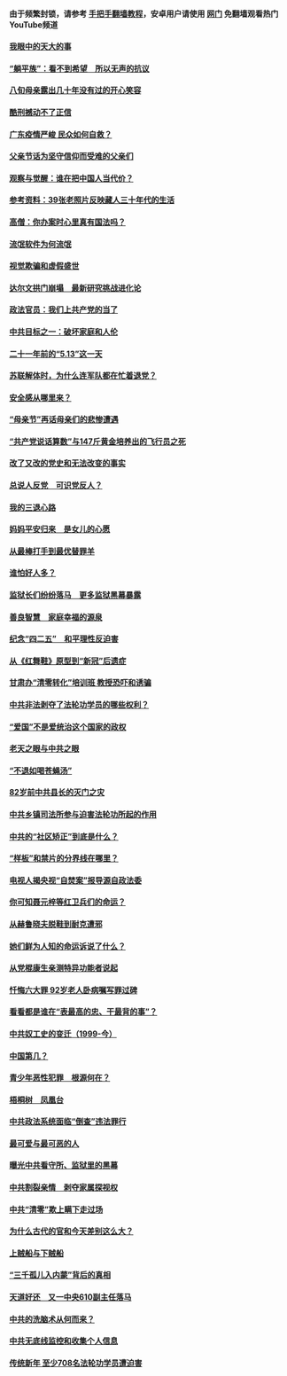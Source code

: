 #### 由于频繁封锁，请参考 [手把手翻墙教程](https://github.com/gfw-breaker/guides/wiki/)，安卓用户请使用 [网门](https://github.com/gfw-breaker/nogfw/blob/master/dl.md?t=07040300) 免翻墙观看热门YouTube频道 

#### [我眼中的天大的事](../pages/19/427619.md?t=07040300) 

#### [“躺平族”：看不到希望　所以无声的抗议](../pages/19/427464.md?t=07040300) 

#### [八旬母亲露出几十年没有过的开心笑容](../pages/19/427429.md?t=07040300) 

#### [酷刑撼动不了正信](../pages/19/427414.md?t=07040300) 

#### [广东疫情严峻 民众如何自救？](../pages/19/427311.md?t=07040300) 

#### [父亲节话为坚守信仰而受难的父亲们](../pages/19/427033.md?t=07040300) 

#### [观察与觉醒：谁在把中国人当代价？](../pages/19/426987.md?t=07040300) 

#### [参考资料：39张老照片反映藏人三十年代的生活](../pages/19/426471.md?t=07040300) 

#### [高僧：你办案时心里真有国法吗？](../pages/19/426530.md?t=07040300) 

#### [流氓软件为何流氓](../pages/19/426531.md?t=07040300) 

#### [视觉欺骗和虚假盛世](../pages/19/426443.md?t=07040300) 

#### [达尔文拱门崩塌　最新研究挑战进化论](../pages/19/426009.md?t=07040300) 

#### [政法官员：我们上共产党的当了](../pages/19/425351.md?t=07040300) 

#### [中共目标之一：破坏家庭和人伦](../pages/19/424454.md?t=07040300) 

#### [二十一年前的“5.13”这一天](../pages/19/424814.md?t=07040300) 

#### [苏联解体时，为什么连军队都在忙着退党？](../pages/19/424335.md?t=07040300) 

#### [安全感从哪里来？](../pages/19/424336.md?t=07040300) 

#### [“母亲节”再话母亲们的悲惨遭遇](../pages/19/424234.md?t=07040300) 

#### [“共产党说话算数”与147斤黄金培养出的飞行员之死](../pages/19/424115.md?t=07040300) 

#### [改了又改的党史和无法改变的事实](../pages/19/424037.md?t=07040300) 

#### [总说人反党　可识党反人？](../pages/19/423820.md?t=07040300) 

#### [我的三退心路](../pages/19/423876.md?t=07040300) 

#### [妈妈平安归来　是女儿的心愿](../pages/19/423947.md?t=07040300) 

#### [从最棒打手到最优替罪羊](../pages/19/423819.md?t=07040300) 

#### [谁怕好人多？](../pages/19/423774.md?t=07040300) 

#### [监狱长们纷纷落马　更多监狱黑幕暴露](../pages/19/423787.md?t=07040300) 

#### [善良智慧　家庭幸福的源泉](../pages/19/423632.md?t=07040300) 

#### [纪念“四二五”　和平理性反迫害](../pages/19/423660.md?t=07040300) 

#### [从《红舞鞋》原型到“新冠”后遗症](../pages/19/423509.md?t=07040300) 

#### [甘肃办“清零转化”培训班 教授恐吓和诱骗](../pages/19/423498.md?t=07040300) 

#### [中共非法剥夺了法轮功学员的哪些权利？](../pages/19/423392.md?t=07040300) 

#### [“爱国”不是爱统治这个国家的政权](../pages/19/423029.md?t=07040300) 

#### [老天之眼与中共之眼](../pages/19/423378.md?t=07040300) 

#### [“不退如喝苍蝇汤”](../pages/19/423287.md?t=07040300) 

#### [82岁前中共县长的灭门之灾](../pages/19/423055.md?t=07040300) 

#### [中共乡镇司法所参与迫害法轮功所起的作用](../pages/19/423064.md?t=07040300) 

#### [中共的“社区矫正”到底是什么？](../pages/19/422870.md?t=07040300) 

#### [“样板”和禁片的分界线在哪里？](../pages/19/422704.md?t=07040300) 

#### [电视人揭央视“自焚案”报导源自政法委](../pages/19/422770.md?t=07040300) 

#### [你可知聂元梓等红卫兵们的命运？](../pages/19/422848.md?t=07040300) 

#### [从赫鲁晓夫脱鞋到耐克遭邪](../pages/19/422826.md?t=07040300) 

#### [她们鲜为人知的命运诉说了什么？](../pages/19/422754.md?t=07040300) 

#### [从党棍康生亲测特异功能者说起](../pages/19/422657.md?t=07040300) 

#### [忏悔六大罪 92岁老人卧病嘱写罪过碑](../pages/19/422750.md?t=07040300) 

#### [看看都是谁在“表最高的忠、干最背的事”？](../pages/19/422703.md?t=07040300) 

#### [中共奴工史的变迁（1999-今）](../pages/19/422656.md?t=07040300) 

#### [中国第几？](../pages/19/422496.md?t=07040300) 

#### [青少年恶性犯罪　根源何在？](../pages/19/422449.md?t=07040300) 

#### [梧桐树　凤凰台](../pages/19/422442.md?t=07040300) 

#### [中共政法系统面临“倒查”违法罪行](../pages/19/422497.md?t=07040300) 

#### [最可爱与最可恶的人](../pages/19/422448.md?t=07040300) 

#### [曝光中共看守所、监狱里的黑幕](../pages/19/422390.md?t=07040300) 

#### [中共割裂亲情　剥夺家属探视权](../pages/19/422364.md?t=07040300) 

#### [中共“清零”欺上瞒下走过场](../pages/19/422306.md?t=07040300) 

#### [为什么古代的官和今天差别这么大？](../pages/19/422228.md?t=07040300) 

#### [上贼船与下贼船](../pages/19/422276.md?t=07040300) 

#### [“三千孤儿入内蒙”背后的真相](../pages/19/422229.md?t=07040300) 

#### [天道好还　又一中央610副主任落马](../pages/19/422155.md?t=07040300) 

#### [中共的洗脑术从何而来？](../pages/19/422154.md?t=07040300) 

#### [中共无底线监控和收集个人信息](../pages/19/422039.md?t=07040300) 

#### [传统新年 至少708名法轮功学员遭迫害](../pages/19/421946.md?t=07040300) 

